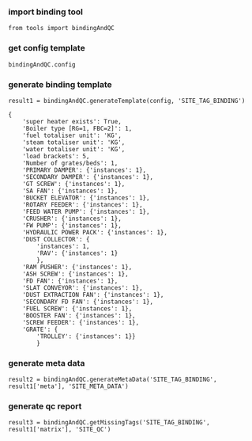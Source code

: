 ### import binding tool
`from tools import bindingAndQC`

### get config template
`bindingAndQC.config`

### generate binding template

`result1 = bindingAndQC.generateTemplate(config, 'SITE_TAG_BINDING')`

```
{
    'super heater exists': True,
    'Boiler type [RG=1, FBC=2]': 1,
    'fuel totaliser unit': 'KG',
    'steam totaliser unit': 'KG',
    'water totaliser unit': 'KG',
    'load brackets': 5,
    'Number of grates/beds': 1,
    'PRIMARY DAMPER': {'instances': 1},
    'SECONDARY DAMPER': {'instances': 1},
    'GT SCREW': {'instances': 1},
    'SA FAN': {'instances': 1},
    'BUCKET ELEVATOR': {'instances': 1},
    'ROTARY FEEDER': {'instances': 1},
    'FEED WATER PUMP': {'instances': 1},
    'CRUSHER': {'instances': 1},
    'FW PUMP': {'instances': 1},
    'HYDRAULIC POWER PACK': {'instances': 1},
    'DUST COLLECTOR': {
        'instances': 1, 
        'RAV': {'instances': 1}
        },
    'RAM PUSHER': {'instances': 1},
    'ASH SCREW': {'instances': 1},
    'FD FAN': {'instances': 1},
    'SLAT CONVEYOR': {'instances': 1},
    'DUST EXTRACTION FAN': {'instances': 1},
    'SECONDARY FD FAN': {'instances': 1},
    'FUEL SCREW': {'instances': 1},
    'BOOSTER FAN': {'instances': 1},
    'SCREW FEEDER': {'instances': 1},
    'GRATE': {
        'TROLLEY': {'instances': 1}}
        }
```

### generate meta data
`result2 = bindingAndQC.generateMetaData('SITE_TAG_BINDING', result1['meta'], 'SITE_META_DATA')`

### generate qc report
`result3 = bindingAndQC.getMissingTags('SITE_TAG_BINDING', result1['matrix'], 'SITE_QC')`
